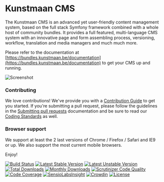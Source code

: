 Kunstmaan CMS
=====================

The Kunstmaan CMS is an advanced yet user-friendly content management system, based on the full stack Symfony framework combined with a whole host of community bundles. It provides a full featured, multi-language CMS system with
an innovative page and form assembling process, versioning, workflow, translation and media managers and much much more.

Please refer to the documentation at [https://bundles.kunstmaan.be/documentation](https://bundles.kunstmaan.be/documentation) to get your CMS up and running.

![Screenshot](https://bundles.kunstmaan.be/bundles/kunstmaanbundlewebsite/img/general/content-management-system-kunstmaan.jpg)

### Contributing

We love contributions! We've provide you with a [Contribution Guide](./contributing/index.md) to get you started.
If you're submitting a pull request, please follow the guidelines in the [Submitting pull requests](./contributing/pull-requests.md)
documentation and be sure to read our [Coding Standards](./contributing/coding-standards.md) as well.

### Browser support

We support at least the 2 last versions of Chrome / Firefox / Safari and IE9 or up. We also support the most current mobile browsers.

Enjoy!


[![Build Status](https://travis-ci.org/Kunstmaan/KunstmaanBundlesCMS.svg?branch=master)](https://travis-ci.org/Kunstmaan/KunstmaanBundlesCMS)
[![Latest Stable Version](https://poser.pugx.org/kunstmaan/bundles-cms/v/stable)](https://packagist.org/packages/kunstmaan/bundles-cms)
[![Latest Unstable Version](https://poser.pugx.org/kunstmaan/bundles-cms/v/unstable)](https://packagist.org/packages/kunstmaan/bundles-cms)
[![Total Downloads](https://poser.pugx.org/kunstmaan/bundles-cms/downloads)](https://packagist.org/packages/kunstmaan/bundles-cms)
[![Monthly Downloads](https://poser.pugx.org/kunstmaan/bundles-cms/d/monthly)](https://packagist.org/packages/kunstmaan/bundles-cms)
[![Scrutinizer Code Quality](https://scrutinizer-ci.com/g/Kunstmaan/KunstmaanBundlesCMS/badges/quality-score.png?b=master)](https://scrutinizer-ci.com/g/Kunstmaan/KunstmaanBundlesCMS/?branch=master)
[![Code Coverage](https://scrutinizer-ci.com/g/Kunstmaan/KunstmaanBundlesCMS/badges/coverage.png?b=master)](https://scrutinizer-ci.com/g/Kunstmaan/KunstmaanBundlesCMS/?branch=master)
[![SensioLabsInsight](https://insight.sensiolabs.com/projects/34aece18-3640-47ea-8e9f-96b79919905b/mini.png)](https://insight.sensiolabs.com/projects/34aece18-3640-47ea-8e9f-96b79919905b)
[![Crowdin](https://d322cqt584bo4o.cloudfront.net/kunstmaanbundlescms/localized.svg)](http://translatebundles.kunstmaan.be/project/kunstmaanbundlescms)
[![License](https://poser.pugx.org/kunstmaan/bundles-cms/license)](https://packagist.org/packages/kunstmaan/bundles-cms)
